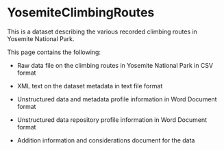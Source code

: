 # YosemiteClimbingRoutes
This is a dataset describing the various recorded climbing routes in Yosemite National Park. 


This page contains the following:


 - Raw data file on the climbing routes in Yosemite National Park in CSV format


 - XML text on the dataset metadata in text file format


 - Unstructured data and metadata profile information in Word Document format


 - Unstructured data repository profile information in Word Document format


 - Addition information and considerations document for the data 

